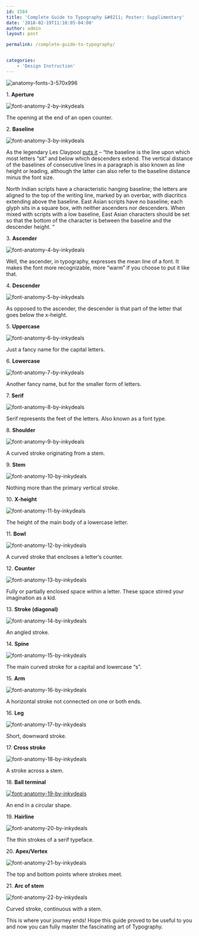 ```yaml
---
id: 1584
title: 'Complete Guide to Typography &#8211; Poster: Supplimentary'
date: '2018-02-19T11:10:05-04:00'
author: admin
layout: post

permalink: /complete-guide-to-typography/


categories:
    - 'Design Instruction'
---
```


![anatomy-fonts-3-570x996](https://image-control-storage.s3.amazonaws.com/blog-images/2015/09/27193449/anatomy-fonts-3-570x996.png)

1\. **Aperture**

![font-anatomy-2-by-inkydeals](https://image-control-storage.s3.amazonaws.com/blog-images/2016/01/27191342/font-anatomy-2-by-inkydeals.png)

The opening at the end of an open counter.

2\. **Baseline**

![font-anatomy-3-by-inkydeals](https://image-control-storage.s3.amazonaws.com/blog-images/2016/01/27191340/font-anatomy-3-by-inkydeals.png)

As the legendary Les Claypool [puts it](https://www.youtube.com/watch?v=Y5XeVLJeMdE "design resources") – “the baseline is the line upon which most letters “sit” and below which descenders extend. The vertical distance of the baselines of consecutive lines in a paragraph is also known as line height or leading, although the latter can also refer to the baseline distance minus the font size.

North Indian scripts have a characteristic hanging baseline; the letters are aligned to the top of the writing line, marked by an overbar, with diacritics extending above the baseline. East Asian scripts have no baseline; each glyph sits in a square box, with neither ascenders nor descenders. When mixed with scripts with a low baseline, East Asian characters should be set so that the bottom of the character is between the baseline and the descender height. “

3\. **Ascender**

![font-anatomy-4-by-inkydeals](https://image-control-storage.s3.amazonaws.com/blog-images/2016/01/27191339/font-anatomy-4-by-inkydeals.png)

Well, the ascender, in typography, expresses the mean line of a font. It makes the font more recognizable, more “warm” if you choose to put it like that.

4\. **Descender**

![font-anatomy-5-by-inkydeals](https://image-control-storage.s3.amazonaws.com/blog-images/2016/01/27191328/font-anatomy-5-by-inkydeals.png)

As opposed to the ascender, the descender is that part of the letter that goes below the x-height.

5\. **Uppercase**

![font-anatomy-6-by-inkydeals](https://image-control-storage.s3.amazonaws.com/blog-images/2016/01/27191326/font-anatomy-6-by-inkydeals.png)

Just a fancy name for the capital letters.

6\. **Lowercase**

![font-anatomy-7-by-inkydeals](https://image-control-storage.s3.amazonaws.com/blog-images/2016/01/27191324/font-anatomy-7-by-inkydeals.png)

Another fancy name, but for the smaller form of letters.

7\. **Serif**

![font-anatomy-8-by-inkydeals](https://image-control-storage.s3.amazonaws.com/blog-images/2016/01/27191323/font-anatomy-8-by-inkydeals.png)

Serif represents the feet of the letters. Also known as a font type.

8\. **Shoulder**

![font-anatomy-9-by-inkydeals](https://image-control-storage.s3.amazonaws.com/blog-images/2016/01/27191321/font-anatomy-9-by-inkydeals.png)

A curved stroke originating from a stem.

9\. **Stem**

![font-anatomy-10-by-inkydeals](https://image-control-storage.s3.amazonaws.com/blog-images/2016/01/27191319/font-anatomy-10-by-inkydeals.png)

Nothing more than the primary vertical stroke.

10\. **X-height**

![font-anatomy-11-by-inkydeals](https://image-control-storage.s3.amazonaws.com/blog-images/2016/01/27191317/font-anatomy-11-by-inkydeals.png)

The height of the main body of a lowercase letter.

11\. **Bowl**

![font-anatomy-12-by-inkydeals](https://image-control-storage.s3.amazonaws.com/blog-images/2016/01/27191315/font-anatomy-12-by-inkydeals.png)

A curved stroke that encloses a letter’s counter.

12\. **Counter**

![font-anatomy-13-by-inkydeals](https://image-control-storage.s3.amazonaws.com/blog-images/2016/01/27191313/font-anatomy-13-by-inkydeals.png)

Fully or partially enclosed space within a letter. These space stirred your imagination as a kid.

13\. **Stroke (diagonal)**

![font-anatomy-14-by-inkydeals](https://image-control-storage.s3.amazonaws.com/blog-images/2016/01/27191310/font-anatomy-14-by-inkydeals.png)

An angled stroke.

14\. **Spine**

![font-anatomy-15-by-inkydeals](https://image-control-storage.s3.amazonaws.com/blog-images/2016/01/27191308/font-anatomy-15-by-inkydeals.png)

The main curved stroke for a capital and lowercase “s”.

15\. **Arm**

![font-anatomy-16-by-inkydeals](https://image-control-storage.s3.amazonaws.com/blog-images/2016/01/27191307/font-anatomy-16-by-inkydeals.png)

A horizontal stroke not connected on one or both ends.

16\. **Leg**

![font-anatomy-17-by-inkydeals](https://image-control-storage.s3.amazonaws.com/blog-images/2016/01/27191305/font-anatomy-17-by-inkydeals.png)

Short, downward stroke.

17\. **Cross stroke**

![font-anatomy-18-by-inkydeals](https://image-control-storage.s3.amazonaws.com/blog-images/2016/01/27191303/font-anatomy-18-by-inkydeals.png)

A stroke across a stem.

18\. **Ball terminal**

[![font-anatomy-19-by-inkydeals](https://image-control-storage.s3.amazonaws.com/blog-images/2016/01/27191302/font-anatomy-19-by-inkydeals.png)](https://image-control-storage.s3.amazonaws.com/blog-images/2015/09/27193428/font-anatomy-19-by-inkydeals-570x245.png)

An end in a circular shape.

19\. **Hairline**

![font-anatomy-20-by-inkydeals](https://image-control-storage.s3.amazonaws.com/blog-images/2016/01/27191300/font-anatomy-20-by-inkydeals.png)

The thin strokes of a serif typeface.

20\. **Apex/Vertex**

![font-anatomy-21-by-inkydeals](https://image-control-storage.s3.amazonaws.com/blog-images/2016/01/27191258/font-anatomy-21-by-inkydeals.png)

The top and bottom points where strokes meet.

21\. **Arc of stem**

![font-anatomy-22-by-inkydeals](https://image-control-storage.s3.amazonaws.com/blog-images/2016/01/27191256/font-anatomy-22-by-inkydeals.png)

Curved stroke, continuous with a stem.

This is where your journey ends! Hope this guide proved to be useful to you and now you can fully master the fascinating art of Typography.

